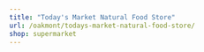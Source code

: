 ```yaml
---
title: "Today's Market Natural Food Store"
url: /oakmont/todays-market-natural-food-store/
shop: supermarket
---
```

